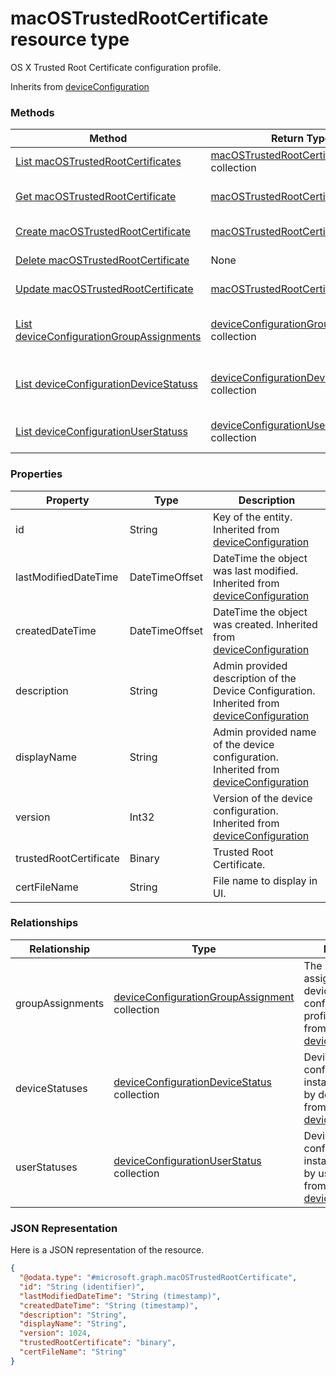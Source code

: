 # macOSTrustedRootCertificate resource type

OS X Trusted Root Certificate configuration profile.

Inherits from [deviceConfiguration](../resources/deviceConfiguration.md)

### Methods
|Method|Return Type|Description|
|---|---|---|
|[List macOSTrustedRootCertificates](../api/macOSTrustedRootCertificate_list.md)|[macOSTrustedRootCertificate](../resources/macOSTrustedRootCertificate.md) collection|List properties and relationships of the [macOSTrustedRootCertificate](../resources/macOSTrustedRootCertificate.md) objects.|
|[Get macOSTrustedRootCertificate](../api/macOSTrustedRootCertificate_get.md)|[macOSTrustedRootCertificate](../resources/macOSTrustedRootCertificate.md)|Read properties and relationships of the [macOSTrustedRootCertificate](../resources/macOSTrustedRootCertificate.md) object.|
|[Create macOSTrustedRootCertificate](../api/macOSTrustedRootCertificate_create.md)|[macOSTrustedRootCertificate](../resources/macOSTrustedRootCertificate.md)|Create a new [macOSTrustedRootCertificate](../resources/macOSTrustedRootCertificate.md) object.|
|[Delete macOSTrustedRootCertificate](../api/macOSTrustedRootCertificate_delete.md)|None|Deletes a [macOSTrustedRootCertificate](../resources/macOSTrustedRootCertificate.md).|
|[Update macOSTrustedRootCertificate](../api/macOSTrustedRootCertificate_update.md)|[macOSTrustedRootCertificate](../resources/macOSTrustedRootCertificate.md)|Update the properties of a [macOSTrustedRootCertificate](../resources/macOSTrustedRootCertificate.md) object.|
|[List deviceConfigurationGroupAssignments](../api/macOSTrustedRootCertificate_list_deviceConfigurationGroupAssignment.md)|[deviceConfigurationGroupAssignment](../resources/deviceConfigurationGroupAssignment.md) collection|Get the deviceConfigurationGroupAssignments from the groupAssignments navigation property.|
|[List deviceConfigurationDeviceStatuss](../api/macOSTrustedRootCertificate_list_deviceConfigurationDeviceStatus.md)|[deviceConfigurationDeviceStatus](../resources/deviceConfigurationDeviceStatus.md) collection|Get the deviceConfigurationDeviceStatuss from the deviceStatuses navigation property.|
|[List deviceConfigurationUserStatuss](../api/macOSTrustedRootCertificate_list_deviceConfigurationUserStatus.md)|[deviceConfigurationUserStatus](../resources/deviceConfigurationUserStatus.md) collection|Get the deviceConfigurationUserStatuss from the userStatuses navigation property.|

### Properties
|Property|Type|Description|
|---|---|---|
|id|String|Key of the entity. Inherited from [deviceConfiguration](../resources/deviceConfiguration.md)|
|lastModifiedDateTime|DateTimeOffset|DateTime the object was last modified. Inherited from [deviceConfiguration](../resources/deviceConfiguration.md)|
|createdDateTime|DateTimeOffset|DateTime the object was created. Inherited from [deviceConfiguration](../resources/deviceConfiguration.md)|
|description|String|Admin provided description of the Device Configuration. Inherited from [deviceConfiguration](../resources/deviceConfiguration.md)|
|displayName|String|Admin provided name of the device configuration. Inherited from [deviceConfiguration](../resources/deviceConfiguration.md)|
|version|Int32|Version of the device configuration. Inherited from [deviceConfiguration](../resources/deviceConfiguration.md)|
|trustedRootCertificate|Binary|Trusted Root Certificate.|
|certFileName|String|File name to display in UI.|

### Relationships
|Relationship|Type|Description|
|---|---|---|
|groupAssignments|[deviceConfigurationGroupAssignment](../resources/deviceConfigurationGroupAssignment.md) collection|The list of group assignments for the device configuration profile. Inherited from [deviceConfiguration](deviceConfiguration.md)|
|deviceStatuses|[deviceConfigurationDeviceStatus](../resources/deviceConfigurationDeviceStatus.md) collection|Device configuration installation stauts by device. Inherited from [deviceConfiguration](deviceConfiguration.md)|
|userStatuses|[deviceConfigurationUserStatus](../resources/deviceConfigurationUserStatus.md) collection|Device configuration installation stauts by user. Inherited from [deviceConfiguration](deviceConfiguration.md)|

### JSON Representation
Here is a JSON representation of the resource.
<!-- {
  "blockType": "resource",
  "keyProperty": "id",
  "@odata.type": "microsoft.graph.macOSTrustedRootCertificate"
}
-->
```json
{
  "@odata.type": "#microsoft.graph.macOSTrustedRootCertificate",
  "id": "String (identifier)",
  "lastModifiedDateTime": "String (timestamp)",
  "createdDateTime": "String (timestamp)",
  "description": "String",
  "displayName": "String",
  "version": 1024,
  "trustedRootCertificate": "binary",
  "certFileName": "String"
}
```

